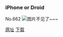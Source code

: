 ### iPhone or Droid
No.662
![图片不见了~~~](https://imgs.xkcd.com/comics/iphone_or_droid.png)

[原址](https://xkcd.com//662) [下载](https://imgs.xkcd.com/comics/iphone_or_droid.png)

